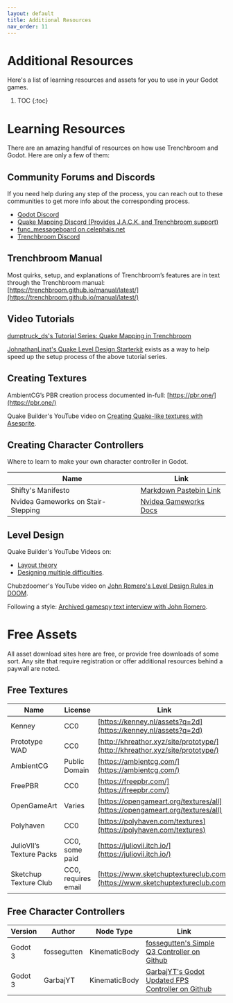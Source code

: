 ```yaml
---
layout: default
title: Additional Resources
nav_order: 11
---
```


# Additional Resources

Here's a list of learning resources and assets for you to use in your Godot games.

1. TOC
{:toc}

# Learning Resources

There are an amazing handful of resources on how use Trenchbroom and Godot. Here are only a few of them:

## Community Forums and Discords

If you need help during any step of the process, you can reach out to these communities to get more info about the corresponding process.

- [Qodot Discord](https://discord.gg/c72WBuG)
- [Quake Mapping Discord (Provides J.A.C.K. and Trenchbroom support)](https://discordapp.com/invite/f5Y99aM)
- [func_messageboard on celephais.net](https://celephais.net/board/)
- [Trenchbroom Discord](https://discord.gg/WGf9uve)

## Trenchbroom Manual

Most quirks, setup, and explanations of Trenchbroom’s features are in text through the Trenchbroom manual:
[https://trenchbroom.github.io/manual/latest/](https://trenchbroom.github.io/manual/latest/)

## Video Tutorials

[dumptruck_ds's Tutorial Series: Quake Mapping in Trenchbroom ](https://youtu.be/gONePWocbqA?list=PLgDKRPte5Y0AZ_K_PZbWbgBAEt5xf74aE)

[JohnathanLinat's Quake Level Design Starterkit](https://github.com/jonathanlinat/quake-leveldesign-starterkit/releases) exists as a way to help speed up the setup process of the above tutorial series.

## Creating Textures

AmbientCG’s PBR creation process documented in-full: [https://pbr.one/](https://pbr.one/)

Quake Builder's YouTube video on [Creating Quake-like textures with Asesprite](https://youtu.be/S6Eu8Cti9nI).

## Creating Character Controllers

Where to learn to make your own character controller in Godot.

| Name | Link |
| ---- | ---- |
| Shifty's Manifesto | [Markdown Pastebin Link](https://markdownpastebin.com/?id=d9d61e67f9d64db2bd215f165b931449) |
| Nvidea Gameworks on Stair-Stepping | [Nvidea Gameworks Docs](https://docs.nvidia.com/gameworks/content/gameworkslibrary/physx/guide/Manual/CharacterControllers.html) |

## Level Design

Quake Builder's YouTube Videos on:
- [Layout theory](https://www.youtube.com/watch?v=G4tWWiuaF7g)
- [Designing multiple difficulties](https://youtu.be/s9bleQCTdTo).

Chubzdoomer's YouTube video on [John Romero's Level Design Rules in DOOM](https://youtu.be/ptHurafdCoQ).

Following a style: [Archived gamespy text interview with John Romero](http://web.archive.org/web/20111121052306/https://archive.gamespy.com/articles/december03/doom/romero/).

# Free Assets

All asset download sites here are free, or provide free downloads of some sort. Any site that require registration or offer additional resources behind a paywall are noted.

## Free Textures

| Name | License | Link |
| ---- | ------- | ---- |
| Kenney | CC0 | [https://kenney.nl/assets?q=2d](https://kenney.nl/assets?q=2d) |
| Prototype WAD | CC0 | [http://khreathor.xyz/site/prototype/](http://khreathor.xyz/site/prototype/) |
| AmbientCG | Public Domain | [https://ambientcg.com/](https://ambientcg.com/) |
| FreePBR | CC0 | [https://freepbr.com/](https://freepbr.com/) | 
| OpenGameArt | Varies | [https://opengameart.org/textures/all](https://opengameart.org/textures/all) | 
| Polyhaven | CC0 | [https://polyhaven.com/textures](https://polyhaven.com/textures) | 
| JulioVII’s Texture Packs | CC0, some paid | [https://juliovii.itch.io/](https://juliovii.itch.io/) | 
| Sketchup Texture Club | CC0, requires email | [https://www.sketchuptextureclub.com/](https://www.sketchuptextureclub.com/) | 

## Free Character Controllers

| Version | Author | Node Type | Link |
| ------- | ------ | --------- | ---- |
| Godot 3 | fossegutten | KinematicBody | [fossegutten's Simple Q3 Controller on Github](https://github.com/fossegutten/Simple-Q3-Controller) |
| Godot 3 | GarbajYT | KinematicBody | [GarbajYT's Godot Updated FPS Controller on Github](https://github.com/GarbajYT/godot_updated_fps_controller) |
